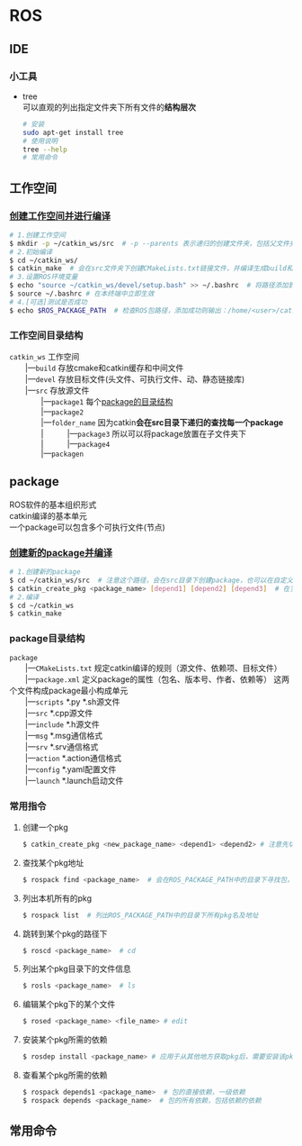# ROS

## IDE



### 小工具

* tree  
    可以直观的列出指定文件夹下所有文件的**结构层次**
    ``` bash
    # 安装
    sudo apt-get install tree
    # 使用说明
    tree --help
    # 常用命令
    ```


## 工作空间

### [创建工作空间并进行编译](http://wiki.ros.org/catkin/Tutorials/create_a_workspace)

``` bash
# 1.创建工作空间
$ mkdir -p ~/catkin_ws/src  # -p --parents 表示递归的创建文件夹，包括父文件夹
# 2.初始编译
$ cd ~/catkin_ws/
$ catkin_make  # 会在src文件夹下创建CMakeLists.txt链接文件，并编译生成build和devel文件夹，以及devel文件夹中的setup.bash和setup.zsh文件
# 3.设置ROS环境变量
$ echo "source ~/catkin_ws/devel/setup.bash" >> ~/.bashrc  # 将路径添加到~/.bashrc中，永久有效，否则每次在新终端使用自己工作空间中的包都需要source ~/catkin_ws/devel/setup.bash
$ source ~/.bashrc # 在本终端中立即生效
# 4.[可选]测试是否成功
$ echo $ROS_PACKAGE_PATH  # 检查ROS包路径，添加成功则输出：/home/<user>/catkin_ws/src:/opt/ros/kinetic/share

```



### 工作空间目录结构

`catkin_ws` 工作空间  
&emsp;&emsp;|—`build` 存放cmake和catkin缓存和中间文件  
&emsp;&emsp;|—`devel` 存放目标文件(头文件、可执行文件、动、静态链接库)  
&emsp;&emsp;|—`src` 存放源文件  
&emsp;&emsp;&emsp;&emsp;|—`package1` 每个[package的目录结构](#package目录结构)     
&emsp;&emsp;&emsp;&emsp;|—`package2`  
&emsp;&emsp;&emsp;&emsp;|—`folder_name` 因为catkin**会在src目录下递归的查找每一个package**  
&emsp;&emsp;&emsp;&emsp;|&emsp;&emsp;&emsp;|—`package3` 所以可以将package放置在子文件夹下  
&emsp;&emsp;&emsp;&emsp;|&emsp;&emsp;&emsp;|—`package4`  
&emsp;&emsp;&emsp;&emsp;|—`packagen` 


## package

ROS软件的基本组织形式  
catkin编译的基本单元  
一个package可以包含多个可执行文件(节点)

### [创建新的package并编译](http://wiki.ros.org/catkin/Tutorials/CreatingPackage)

``` bash
# 1.创建新的package
$ cd ~/catkin_ws/src  # 注意这个路径，会在src目录下创建package，也可以在自定义的子文件夹下创建
$ catkin_create_pkg <package_name> [depend1] [depend2] [depend3]  # 在当前目录创建package，依赖包常用的有roscpp rospy std_msgs, 可后续在package.xml和CMakeLists.txt中添加其他依赖包
# 2.编译
$ cd ~/catkin_ws
$ catkin_make
```

### package目录结构

`package`  
&emsp;&emsp;|—`CMakeLists.txt` 规定catkin编译的规则（源文件、依赖项、目标文件）  
&emsp;&emsp;|—`package.xml` 定义package的属性（包名、版本号、作者、依赖等） 这两个文件构成package最小构成单元  
&emsp;&emsp;|—`scripts` *.py *.sh源文件  
&emsp;&emsp;|—`src` *.cpp源文件  
&emsp;&emsp;|—`include` *.h源文件   
&emsp;&emsp;|—`msg` *.msg通信格式  
&emsp;&emsp;|—`srv` *.srv通信格式  
&emsp;&emsp;|—`action` *.action通信格式  
&emsp;&emsp;|—`config` *.yaml配置文件  
&emsp;&emsp;|—`launch` *.launch启动文件  

### 常用指令

1. 创建一个pkg
    ``` bash
    $ catkin_create_pkg <new_package_name> <depend1> <depend2> # 注意先切换到pkg存放路径
    ```
2. 查找某个pkg地址  
    ``` bash
    $ rospack find <package_name>  # 会在ROS_PACKAGE_PATH中的目录下寻找包，应用于pkg非常多时查找pkg
    ```
3. 列出本机所有的pkg
    ``` bash
    $ rospack list  # 列出ROS_PACKAGE_PATH中的目录下所有pkg名及地址
    ```
4. 跳转到某个pkg的路径下
    ``` bash
    $ roscd <package_name>  # cd
    ```
5. 列出某个pkg目录下的文件信息  
    ``` bash
    $ rosls <package_name>  # ls
    ```
6. 编辑某个pkg下的某个文件
    ``` bash
    $ rosed <package_name> <file_name> # edit
    ```
7. 安装某个pkg所需的依赖
    ``` bash
    $ rosdep install <package_name> # 应用于从其他地方获取pkg后，需要安装该pkg的依赖的场景
    ```
8. 查看某个pkg所需的依赖
    ``` bash
    $ rospack depends1 <package_name>  # 包的直接依赖，一级依赖
    $ rospack depends <package_name>  # 包的所有依赖，包括依赖的依赖
    ```

## 常用命令

